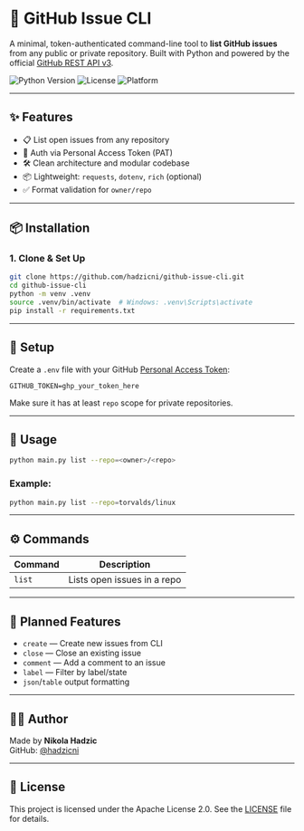# 🐍 GitHub Issue CLI

A minimal, token-authenticated command-line tool to **list GitHub issues** from any public or private repository. Built with Python and powered by the official [GitHub REST API v3](https://docs.github.com/en/rest).

![Python Version](https://img.shields.io/badge/Python-3.10%2B-blue?logo=python)
![License](https://img.shields.io/badge/license-Apache--2.0-blue)
![Platform](https://img.shields.io/badge/platform-macOS%20%7C%20Linux%20%7C%20Windows-lightgrey)

---

## ✨ Features

- 📋 List open issues from any repository
- 🔐 Auth via Personal Access Token (PAT)
- 🛠️ Clean architecture and modular codebase
- 📦 Lightweight: `requests`, `dotenv`, `rich` (optional)
- ✅ Format validation for `owner/repo`

---

## 📦 Installation

### 1. Clone & Set Up

```bash
git clone https://github.com/hadzicni/github-issue-cli.git
cd github-issue-cli
python -m venv .venv
source .venv/bin/activate  # Windows: .venv\Scripts\activate
pip install -r requirements.txt
```

---

## 🔐 Setup

Create a `.env` file with your GitHub [Personal Access Token](https://github.com/settings/tokens):

```env
GITHUB_TOKEN=ghp_your_token_here
```

Make sure it has at least `repo` scope for private repositories.

---

## 🚀 Usage

```bash
python main.py list --repo=<owner>/<repo>
```

### Example:

```bash
python main.py list --repo=torvalds/linux
```

---

## ⚙️ Commands

| Command | Description                 |
| ------- | --------------------------- |
| `list`  | Lists open issues in a repo |

---

## 🧪 Planned Features

- `create` — Create new issues from CLI
- `close` — Close an existing issue
- `comment` — Add a comment to an issue
- `label` — Filter by label/state
- `json`/`table` output formatting

---

## 👨‍💻 Author

Made by **Nikola Hadzic**  
GitHub: [@hadzicni](https://github.com/hadzicni)

---

## 📄 License

This project is licensed under the Apache License 2.0. See the [LICENSE](./LICENSE) file for details.